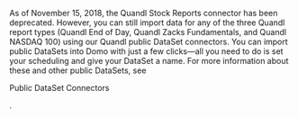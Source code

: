 


 As of November 15, 2018, the Quandl Stock Reports connector has been deprecated. However, you can still import data for any of the three Quandl report types (Quandl End of Day, Quandl Zacks Fundamentals, and Quandl NASDAQ 100) using our Quandl public DataSet connectors. You can import public DataSets into Domo with just a few clicks—all you need to do is set your scheduling and give your DataSet a name. For more information about these and other public DataSets, see

Public DataSet Connectors

.


